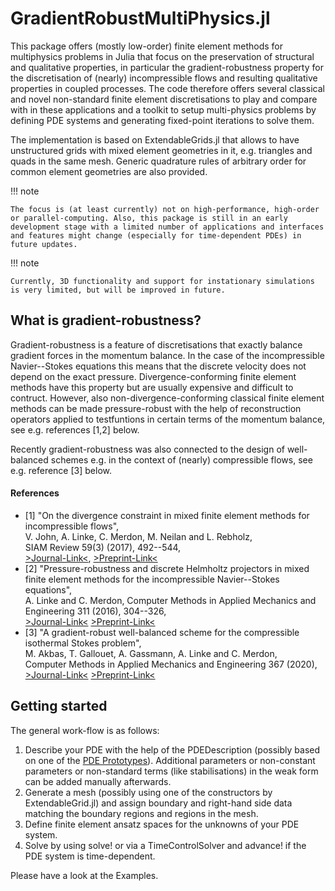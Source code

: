 # GradientRobustMultiPhysics.jl

This package offers (mostly low-order) finite element methods for multiphysics problems in Julia that focus on the preservation of structural and qualitative properties, in particular the gradient-robustness property for the discretisation of (nearly) incompressible flows and resulting qualitative properties in coupled processes. The code therefore offers several classical and novel non-standard finite element discretisations to play and compare with in these applications and a toolkit to setup multi-physics problems by defining PDE systems and generating fixed-point iterations to solve them.

The implementation is based on ExtendableGrids.jl that allows to have unstructured grids with mixed element geometries in it, e.g. triangles and quads in the same mesh. Generic quadrature rules of arbitrary order for common element geometries are also provided.

!!! note

    The focus is (at least currently) not on high-performance, high-order or parallel-computing. Also, this package is still in an early development stage with a limited number of applications and interfaces and features might change (especially for time-dependent PDEs) in future updates.


!!! note

    Currently, 3D functionality and support for instationary simulations is very limited, but will be improved in future.


## What is gradient-robustness?

Gradient-robustness is a feature of discretisations that exactly balance gradient forces in the momentum balance. In the case of the incompressible Navier--Stokes equations this means that the discrete velocity does not depend on the exact pressure. Divergence-conforming finite element methods have this property but are usually expensive and difficult to contruct. However, also non-divergence-conforming classical finite element methods can be made pressure-robust with the help of reconstruction operators applied to testfuntions in certain terms of the momentum balance, see e.g. references [1,2] below.

Recently gradient-robustness was also connected to the design of well-balanced schemes e.g. in the context of (nearly) compressible flows, see e.g. reference [3] below.

#### References

- [1]   "On the divergence constraint in mixed finite element methods for incompressible flows",\
        V. John, A. Linke, C. Merdon, M. Neilan and L. Rebholz,\
        SIAM Review 59(3) (2017), 492--544,\
        [>Journal-Link<](https://doi.org/10.1137/15M1047696),
        [>Preprint-Link<](http://www.wias-berlin.de/publications/wias-publ/run.jsp?template=abstract&type=Preprint&year=2015&number=2177)
- [2]   "Pressure-robustness and discrete Helmholtz projectors in mixed finite element methods for the incompressible Navier--Stokes equations",\
        A. Linke and C. Merdon,
        Computer Methods in Applied Mechanics and Engineering 311 (2016), 304--326,\
        [>Journal-Link<](http://dx.doi.org/10.1016/j.cma.2016.08.018)
        [>Preprint-Link<](http://www.wias-berlin.de/publications/wias-publ/run.jsp?template=abstract&type=Preprint&year=2016&number=2250)
- [3]   "A gradient-robust well-balanced scheme for the compressible isothermal Stokes problem",\
        M. Akbas, T. Gallouet, A. Gassmann, A. Linke and C. Merdon,\
        Computer Methods in Applied Mechanics and Engineering 367 (2020),\
        [>Journal-Link<](https://doi.org/10.1016/j.cma.2020.113069)
        [>Preprint-Link<](https://arxiv.org/abs/1911.01295)


## Getting started

The general work-flow is as follows:

1. Describe your PDE with the help of the PDEDescription (possibly based on one of the [PDE Prototypes](@ref)). Additional parameters or non-constant parameters or non-standard terms (like stabilisations) in the weak form can be added manually afterwards.
2. Generate a mesh (possibly using one of the constructors by ExtendableGrid.jl) and assign boundary and right-hand side data matching the boundary regions and regions in the mesh.
3. Define finite element ansatz spaces for the unknowns of your PDE system.
4. Solve by using solve! or via a TimeControlSolver and advance! if the PDE system is time-dependent.

Please have a look at the Examples.
